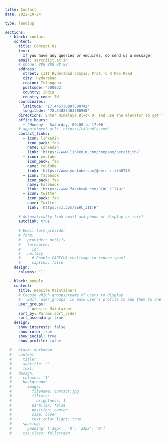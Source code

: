 ```yaml
---
title: Contact
date: 2022-10-24

type: landing

sections:
  - block: contact
    content:
      title: Contact Us
      text: |-
        If you have any queries or enquires, do send us a message!
      email: serc@iiit.ac.in
      # phone: 888 888 88 88
      address:
        street: IIIT Hyderabad Campus, Prof. C R Rao Road
        city: Hyderabad
        region: Telangana
        postcode: '500032'
        country: India
        country_code: IN
      coordinates:
        latitude: '17.445730897500702'
        longitude: '78.34885403286968'
      directions: Enter Himalaya Block D, and use the elevator to get to the 5th floor.
      office_hours:
        - 'Monday - Saturday, 09:00 to 17:00'
      # appointment_url: 'https://calendly.com'
      contact_links:
        - icon: linkedin
          icon_pack: fab
          name: LinkedIn
          link: 'https://www.linkedin.com/company/serciiith/'
        - icon: youtube
          icon_pack: fab
          name: YouTube
          link: 'https://www.youtube.com/@serc-iiith8746'
        - icon: facebook
          icon_pack: fab
          name: Facebook
          link: 'https://www.facebook.com/SERC.IIITH/'
        - icon: twitter
          icon_pack: fab
          name: Twitter
          link: 'https://x.com/SERC_IIITH'
    
      # Automatically link email and phone or display as text?
      autolink: true
    
      # Email form provider
      # form:
      #   provider: netlify
      #   formspree:
      #     id:
      #   netlify:
      #     # Enable CAPTCHA challenge to reduce spam?
      #     captcha: false
    design:
      columns: '1'

  - block: people
    content:
      title: Website Maintainers
      # Choose which groups/teams of users to display.
      #   Edit `user_groups` in each user's profile to add them to one or more of these groups.
      user_groups:
          - Website Maintainer
      sort_by: Params.sort_order
      sort_ascending: true
    design:
      show_interests: false
      show_role: true
      show_social: true
      show_profile: false

  # - block: markdown
  #   content:
  #     title:
  #     subtitle: ''
  #     text:
  #   design:
  #     columns: '1'
  #     background:
  #       image: 
  #         filename: contact.jpg
  #         filters:
  #           brightness: 1
  #         parallax: false
  #         position: center
  #         size: cover
  #         text_color_light: true
  #     spacing:
  #       padding: ['20px', '0', '20px', '0']
  #     css_class: fullscreen
---
```

